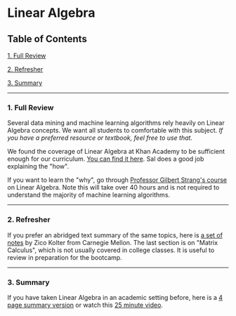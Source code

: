 # Linear Algebra

## Table of Contents
[1. Full Review](#section-a)

[2. Refresher](#section-b)

[3. Summary](#section-c)

---

### <a name="section-a"></a>1. Full Review

Several data mining and machine learning algorithms rely heavily on Linear Algebra concepts. We want all students to comfortable with this subject. *If you have a preferred resource or textbook, feel free to use that.*

We found the coverage of Linear Algebra at Khan Academy to be sufficient enough for our curriculum. [You can find it here](https://www.khanacademy.org/math/linear-algebra). Sal does a good job explaining the "how".

If you want to learn the "why", go through [Professor Gilbert Strang's course](https://www.youtube.com/playlist?list=PLE7DDD91010BC51F8) on Linear Algebra. Note this will take over 40 hours and is not required to understand the majority of machine learning algorithms.

---

### <a name="section-b"></a>2. Refresher

If you prefer an abridged text summary of the same topics, here is [a set of notes](resources/linear_algebra_notes.pdf) by Zico Kolter from Carnegie Mellon. The last section is on "Matrix Calculus", which is not usually covered in college classes. It is useful to review in preparation for the bootcamp.

---

### <a name="section-c"></a>3. Summary

If you have taken Linear Algebra in an academic setting before, here is a [4 page summary version](resources/linear_algebra_4.pdf) or watch this [25 minute video](https://www.youtube.com/watch?v=ZumgfOei0Ak).
